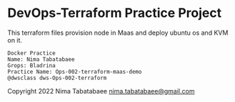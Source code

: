 # DevOps-Terraform Practice Project

This terraform files provision node in Maas and deploy ubuntu os and KVM on it.

    Docker Practice
    Name: Nima Tabatabaee
    Grops: Bladrina
    Practice Name: Ops-002-terraform-maas-demo
    @dwsclass dws-Ops-002-terraform


Copyright 2022 Nima Tabatabaee <nima.tabatabaee@gmail.com>


